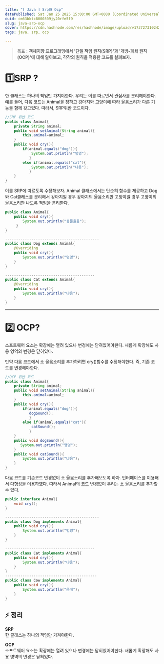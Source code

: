 ```yaml
---
title: "[ Java ] Srp와 Ocp"
datePublished: Sat Jan 25 2025 15:00:00 GMT+0000 (Coordinated Universal Time)
cuid: cm63bktc8000309jy20rfe5f9
slug: java-srp-ocp
cover: https://cdn.hashnode.com/res/hashnode/image/upload/v1737273102428/bcde6f94-1a3b-4364-97b4-45278df097ed.png
tags: java, srp, ocp

---
```


> 목표 : **객체지향 프로그래밍에서 '단일 책임 원칙(SRP)'과 '개방-폐쇄 원칙(OCP)'에 대해 알아보고, 각각의 원칙을 적용한 코드를 살펴보자.**

# 1️⃣SRP ?

한 클래스는 하나의 책임만 가져야한다. 우리는 이를 따르면서 관심사를 분리해야한다. 예를 들어, 다음 코드는 Animal을 정하고 강아지와 고양이에 따라 울음소리가 다른 기능을 함께 갖고있다. 따라서, SRP위반 코드이다.

```java
//SRP 위반 코드
public class Animal{
    private String animal;
    public void setAnimal(String animal){
        this.animal=animal;
    }
    public void cry(){
        if(animal.equals("dog")){
            System.out.println("멍멍");
           }
        else if(animal.equals("cat"){
            System.out.println("냐옹");
           }
    }
}
```

이를 SRP에 따르도록 수정해보자. Animal 클래스에서는 단순히 함수를 제공하고 Dog와 Cat클래스를 분리해서 강아지일 경우 강아지의 울음소리만 고양이일 경우 고양이의 울음소리만 나도록 책임을 분리한다.

```java
public class Animal{
    public void cry(){
        System.out.println("동물울음");
     }
}

-------------------------------------------
public class Dog extends Animal{
    @Overriding
    public void cry(){
        System.out.println("멍멍");
    }
}

-----------------------------------------
public class Cat extends Animal{
    @Overriding
    public void cry(){
        System.out.println("냐옹");
    }
}
```

---

# 2️⃣ OCP?

소프트웨어 요소는 확장에는 열려 있으나 변경에는 닫혀있어야한다. 새롭게 확장해도 사용 영역의 변경은 닫혀있다.

만약 다음 코드에서 소 울음소리를 추가하려면 cry()함수를 수정해야한다. 즉, 기존 코드를 변경해야한다.

```java
//OCP 위반 코드
public class Animal{
    private String animal;
    public void setAnimal(String animal){
        this.animal=animal;
    }
    public void cry(){
        if(animal.equals("dog")){
           dogSound();
           }
        else if(animal.equals("cat"){
            catSound();
           }
    }
    public void dogSound(){
       System.out.println("멍멍");
    }
    public void catSound(){
        System.out.println("냐옹");
    }
}
```

다음 코드를 기존코드 변경없이 소 울음소리를 추가해보도록 하자. 인터페이스를 이용해서 다형성을 이용하였다. 따라서 Animal의 코드 변경없이 우리는 소 울음소리를 추가할 수 있다.

```java
public interface Animal{
    void cry();
}

-------------------------------------------
public class Dog implements Animal{
    public void cry(){
        System.out.println("멍멍");
    }
}

-----------------------------------------
public class Cat implements Animal{
    public void cry(){
        System.out.println("냐옹");
    }
}
------------------------------------------
public class Cow implements Animal{
    public void cry(){
        System.out.println("음메");
    }
}
```

## ⚡ 정리

**SRP**  
한 클래스는 하나의 책임만 가져야한다.

**OCP**  
소프트웨어 요소는 확장에는 열려 있으나 변경에는 닫혀있어야한다. 새롭게 확장해도 사용 영역의 변경은 닫혀있다.
